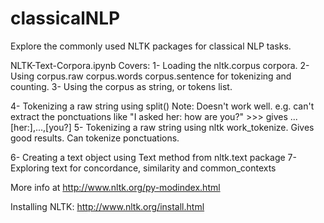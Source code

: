 # classicalNLP
Explore the commonly used NLTK packages for classical NLP tasks.


NLTK-Text-Corpora.ipynb
Covers:
1- Loading the nltk.corpus corpora.
2- Using corpus.raw corpus.words corpus.sentence for tokenizing and counting.
3- Using the corpus as string, or tokens list.

4- Tokenizing a raw string using split()
	Note: Doesn't work well. e.g. can't extract the ponctuations like "I asked her: how are you?"  >>> gives ...[her:],...,[you?]
5- Tokenizing a raw string using nltk work_tokenize. Gives good results. Can tokenize ponctuations.

6- Creating a text object using Text method from nltk.text package
7- Exploring text for concordance, similarity and common_contexts


More info at http://www.nltk.org/py-modindex.html

Installing NLTK:
http://www.nltk.org/install.html
